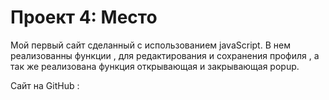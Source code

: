 # Проект 4: Место

Мой первый сайт сделанный с использованием javaScript.
В нем реализованны функции , для редактирования и сохранения профиля , а  так же реализована функция открывающая и закрывающая popup. 

Сайт на GitHub :